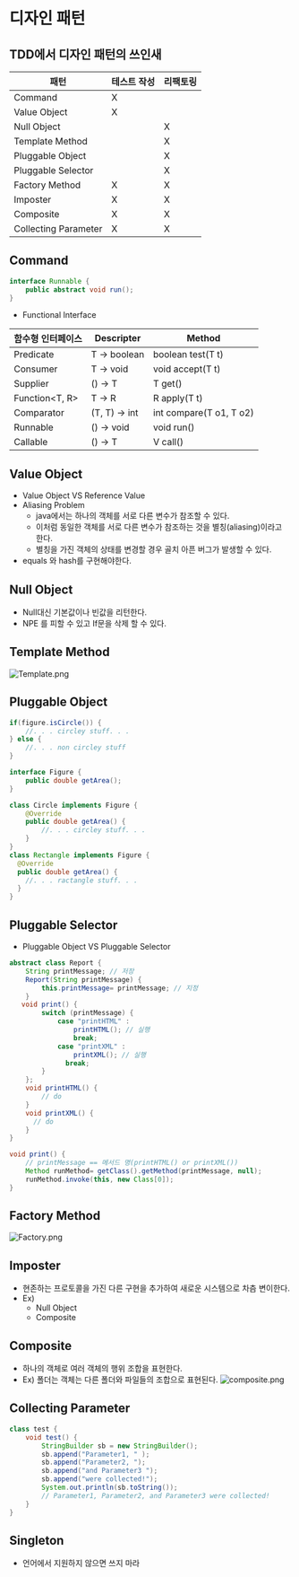 # 디자인 패턴
## TDD에서 디자인 패턴의 쓰인새
| 패턴                   | 테스트 작성 | 리팩토링 |
|----------------------|--------|------|
| Command              | X      |      |
| Value Object         | X      |      |
| Null Object          |        | X    |
| Template Method      |        | X    |
| Pluggable Object     |        | X    |
| Pluggable Selector   |        | X    |
| Factory Method       | X      | X    |
| Imposter             | X      | X    |
| Composite            | X      | X    |
| Collecting Parameter | X      | X    |


## Command
```java
interface Runnable {
    public abstract void run();
}
```
- Functional Interface

| 함수형 인터페이스      | Descripter      | Method                  |
|----------------|-----------------|-------------------------|
| Predicate      | T -> boolean    | boolean test(T t)       | 
| Consumer       | T -> void       | void accept(T t)        | 
| Supplier       | () -> T         | T get()                 | 
| Function<T, R> | T -> R          | R apply(T t)            | 
| Comparator     | (T, T) -> int   | int compare(T o1, T o2) |
| Runnable       | () -> void      | void run()              | 
| Callable       | () -> T         | V call()                |

## Value Object
- Value Object VS Reference Value
- Aliasing Problem
  - java에서는 하나의 객체를 서로 다른 변수가 참조할 수 있다. 
  - 이처럼 동일한 객체를 서로 다른 변수가 참조하는 것을 별칭(aliasing)이라고 한다.
  - 별칭을 가진 객체의 상태를 변경할 경우 골치 아픈 버그가 발생할 수 있다.
- equals 와 hash를 구현해야한다. 

## Null Object
- Null대신 기본값이나 빈값을 리턴한다.
- NPE 를 피할 수 있고 If문을 삭제 할 수 있다.

## Template Method
![Template.png](Template.png)

## Pluggable Object
```java
if(figure.isCircle()) {
    //. . . circley stuff. . . 
} else {
    //. . . non circley stuff
}
```
```java
interface Figure {
    public double getArea();
}

class Circle implements Figure {
    @Override
    public double getArea() {
        //. . . circley stuff. . .
    }
}
class Rectangle implements Figure {
  @Override
  public double getArea() {
    //. . . ractangle stuff. . .
  }
}
```
## Pluggable Selector
- Pluggable Object VS Pluggable Selector
```java
abstract class Report {    
    String printMessage; // 저장
    Report(String printMessage) {
        this.printMessage= printMessage; // 지정
    }
   void print() {       
        switch (printMessage) {
            case "printHTML" :
                printHTML(); // 실행
                break; 
            case "printXML" :
                printXML(); // 실행
              break;       
        }    
    };
    void printHTML() {
        // do
    }
    void printXML() {
      // do
    }
}
```
```java
void print() {
    // printMessage == 메서드 명(printHTML() or printXML()) 
    Method runMethod= getClass().getMethod(printMessage, null);
    runMethod.invoke(this, new Class[0]); 
}

```
## Factory Method
![Factory.png](Factory.png)

## Imposter
- 현존하는 프로토콜을 가진 다른 구현을 추가하여 새로운 시스템으로 차츰 변이한다.
- Ex)
  - Null Object
  - Composite

## Composite
- 하나의 객체로 여러 객체의 행위 조합을 표현한다.
- Ex) 폴더는 객체는 다른 폴더와 파일들의 조합으로 표현된다.
![composite.png](composite.png)

## Collecting Parameter
```java
class test {
    void test() {
        StringBuilder sb = new StringBuilder();
        sb.append("Parameter1, " );
        sb.append("Parameter2, ");
        sb.append("and Parameter3 ");
        sb.append("were collected!");
        System.out.println(sb.toString());
        // Parameter1, Parameter2, and Parameter3 were collected! 
    }
}
```

## Singleton
- 언어에서 지원하지 않으면 쓰지 마라